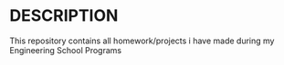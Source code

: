 # DESCRIPTION

  This repository contains all homework/projects i have made during my Engineering School Programs
